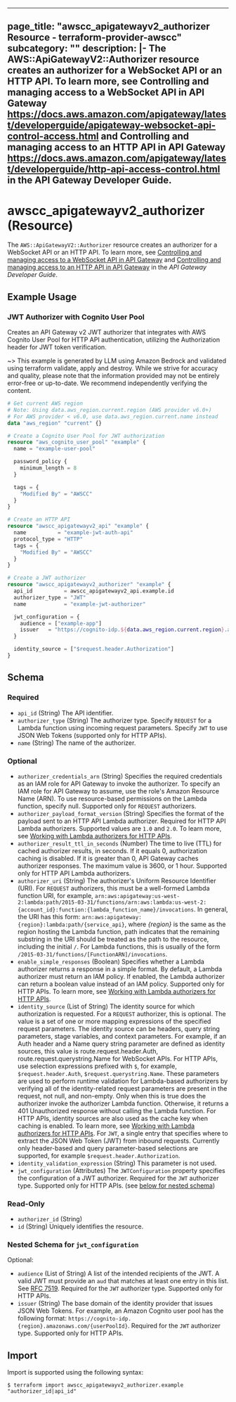 
---
page_title: "awscc_apigatewayv2_authorizer Resource - terraform-provider-awscc"
subcategory: ""
description: |-
  The AWS::ApiGatewayV2::Authorizer resource creates an authorizer for a WebSocket API or an HTTP API. To learn more, see Controlling and managing access to a WebSocket API in API Gateway https://docs.aws.amazon.com/apigateway/latest/developerguide/apigateway-websocket-api-control-access.html and Controlling and managing access to an HTTP API in API Gateway https://docs.aws.amazon.com/apigateway/latest/developerguide/http-api-access-control.html in the API Gateway Developer Guide.
---

# awscc_apigatewayv2_authorizer (Resource)

The ``AWS::ApiGatewayV2::Authorizer`` resource creates an authorizer for a WebSocket API or an HTTP API. To learn more, see [Controlling and managing access to a WebSocket API in API Gateway](https://docs.aws.amazon.com/apigateway/latest/developerguide/apigateway-websocket-api-control-access.html) and [Controlling and managing access to an HTTP API in API Gateway](https://docs.aws.amazon.com/apigateway/latest/developerguide/http-api-access-control.html) in the *API Gateway Developer Guide*.

## Example Usage

### JWT Authorizer with Cognito User Pool

Creates an API Gateway v2 JWT authorizer that integrates with AWS Cognito User Pool for HTTP API authentication, utilizing the Authorization header for JWT token verification.

~> This example is generated by LLM using Amazon Bedrock and validated using terraform validate, apply and destroy. While we strive for accuracy and quality, please note that the information provided may not be entirely error-free or up-to-date. We recommend independently verifying the content.

```terraform
# Get current AWS region
# Note: Using data.aws_region.current.region (AWS provider v6.0+)
# For AWS provider < v6.0, use data.aws_region.current.name instead
data "aws_region" "current" {}

# Create a Cognito User Pool for JWT authorization
resource "aws_cognito_user_pool" "example" {
  name = "example-user-pool"

  password_policy {
    minimum_length = 8
  }

  tags = {
    "Modified By" = "AWSCC"
  }
}

# Create an HTTP API
resource "awscc_apigatewayv2_api" "example" {
  name          = "example-jwt-auth-api"
  protocol_type = "HTTP"
  tags = {
    "Modified By" = "AWSCC"
  }
}

# Create a JWT authorizer
resource "awscc_apigatewayv2_authorizer" "example" {
  api_id          = awscc_apigatewayv2_api.example.id
  authorizer_type = "JWT"
  name            = "example-jwt-authorizer"

  jwt_configuration = {
    audience = ["example-app"]
    issuer   = "https://cognito-idp.${data.aws_region.current.region}.amazonaws.com/${aws_cognito_user_pool.example.id}"
  }

  identity_source = ["$request.header.Authorization"]
}
```

<!-- schema generated by tfplugindocs -->
## Schema

### Required

- `api_id` (String) The API identifier.
- `authorizer_type` (String) The authorizer type. Specify ``REQUEST`` for a Lambda function using incoming request parameters. Specify ``JWT`` to use JSON Web Tokens (supported only for HTTP APIs).
- `name` (String) The name of the authorizer.

### Optional

- `authorizer_credentials_arn` (String) Specifies the required credentials as an IAM role for API Gateway to invoke the authorizer. To specify an IAM role for API Gateway to assume, use the role's Amazon Resource Name (ARN). To use resource-based permissions on the Lambda function, specify null. Supported only for ``REQUEST`` authorizers.
- `authorizer_payload_format_version` (String) Specifies the format of the payload sent to an HTTP API Lambda authorizer. Required for HTTP API Lambda authorizers. Supported values are ``1.0`` and ``2.0``. To learn more, see [Working with Lambda authorizers for HTTP APIs](https://docs.aws.amazon.com/apigateway/latest/developerguide/http-api-lambda-authorizer.html).
- `authorizer_result_ttl_in_seconds` (Number) The time to live (TTL) for cached authorizer results, in seconds. If it equals 0, authorization caching is disabled. If it is greater than 0, API Gateway caches authorizer responses. The maximum value is 3600, or 1 hour. Supported only for HTTP API Lambda authorizers.
- `authorizer_uri` (String) The authorizer's Uniform Resource Identifier (URI). For ``REQUEST`` authorizers, this must be a well-formed Lambda function URI, for example, ``arn:aws:apigateway:us-west-2:lambda:path/2015-03-31/functions/arn:aws:lambda:us-west-2:{account_id}:function:{lambda_function_name}/invocations``. In general, the URI has this form: ``arn:aws:apigateway:{region}:lambda:path/{service_api}``, where *{region}* is the same as the region hosting the Lambda function, path indicates that the remaining substring in the URI should be treated as the path to the resource, including the initial ``/``. For Lambda functions, this is usually of the form ``/2015-03-31/functions/[FunctionARN]/invocations``.
- `enable_simple_responses` (Boolean) Specifies whether a Lambda authorizer returns a response in a simple format. By default, a Lambda authorizer must return an IAM policy. If enabled, the Lambda authorizer can return a boolean value instead of an IAM policy. Supported only for HTTP APIs. To learn more, see [Working with Lambda authorizers for HTTP APIs](https://docs.aws.amazon.com/apigateway/latest/developerguide/http-api-lambda-authorizer.html).
- `identity_source` (List of String) The identity source for which authorization is requested.
 For a ``REQUEST`` authorizer, this is optional. The value is a set of one or more mapping expressions of the specified request parameters. The identity source can be headers, query string parameters, stage variables, and context parameters. For example, if an Auth header and a Name query string parameter are defined as identity sources, this value is route.request.header.Auth, route.request.querystring.Name for WebSocket APIs. For HTTP APIs, use selection expressions prefixed with ``$``, for example, ``$request.header.Auth``, ``$request.querystring.Name``. These parameters are used to perform runtime validation for Lambda-based authorizers by verifying all of the identity-related request parameters are present in the request, not null, and non-empty. Only when this is true does the authorizer invoke the authorizer Lambda function. Otherwise, it returns a 401 Unauthorized response without calling the Lambda function. For HTTP APIs, identity sources are also used as the cache key when caching is enabled. To learn more, see [Working with Lambda authorizers for HTTP APIs](https://docs.aws.amazon.com/apigateway/latest/developerguide/http-api-lambda-authorizer.html).
 For ``JWT``, a single entry that specifies where to extract the JSON Web Token (JWT) from inbound requests. Currently only header-based and query parameter-based selections are supported, for example ``$request.header.Authorization``.
- `identity_validation_expression` (String) This parameter is not used.
- `jwt_configuration` (Attributes) The ``JWTConfiguration`` property specifies the configuration of a JWT authorizer. Required for the ``JWT`` authorizer type. Supported only for HTTP APIs. (see [below for nested schema](#nestedatt--jwt_configuration))

### Read-Only

- `authorizer_id` (String)
- `id` (String) Uniquely identifies the resource.

<a id="nestedatt--jwt_configuration"></a>
### Nested Schema for `jwt_configuration`

Optional:

- `audience` (List of String) A list of the intended recipients of the JWT. A valid JWT must provide an ``aud`` that matches at least one entry in this list. See [RFC 7519](https://docs.aws.amazon.com/https://tools.ietf.org/html/rfc7519#section-4.1.3). Required for the ``JWT`` authorizer type. Supported only for HTTP APIs.
- `issuer` (String) The base domain of the identity provider that issues JSON Web Tokens. For example, an Amazon Cognito user pool has the following format: ``https://cognito-idp.{region}.amazonaws.com/{userPoolId}``. Required for the ``JWT`` authorizer type. Supported only for HTTP APIs.

## Import

Import is supported using the following syntax:

```shell
$ terraform import awscc_apigatewayv2_authorizer.example "authorizer_id|api_id"
```
